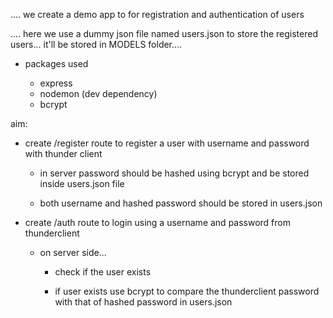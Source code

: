 .... we create a demo app to for registration and authentication of users

.... here we use a dummy json file named users.json to store the registered users... it'll be stored in MODELS folder....

- packages used 

    - express
    - nodemon (dev dependency)
    - bcrypt

aim: 

- create /register route to register a user with username and password with thunder client 

  - in server password should be hashed using bcrypt and be stored inside users.json file 

  - both username and hashed password should be stored in users.json 

- create /auth route to login using a username and password from thunderclient

  - on server side... 

      - check if the user exists 

      - if user exists use bcrypt to compare the thunderclient password with that of hashed password in users.json